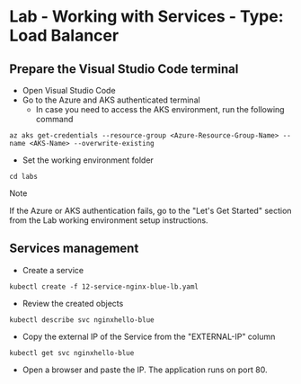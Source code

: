 # Lab - Working with Services - Type: Load Balancer

## Prepare the Visual Studio Code terminal

* Open Visual Studio Code
* Go to the Azure and AKS authenticated terminal
  * In case you need to access the AKS environment, run the following command

```shell
az aks get-credentials --resource-group <Azure-Resource-Group-Name> --name <AKS-Name> --overwrite-existing
```

* Set the working environment folder

```shell
cd labs
```

> [!NOTE]
> If the Azure or AKS authentication fails, go to the "Let's Get Started" section from the  Lab working environment setup instructions.

## Services management

* Create a service

```shell
kubectl create -f 12-service-nginx-blue-lb.yaml
```

* Review the created objects

```shell
kubectl describe svc nginxhello-blue
```

* Copy the external IP of the Service from the "EXTERNAL-IP" column

```shell
kubectl get svc nginxhello-blue
```

* Open a browser and paste the IP. The application runs on port 80.
